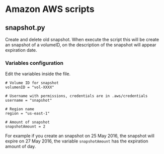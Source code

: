 # Amazon AWS scripts

## snapshot.py
Create and delete old snapshot.
When execute the script this will be create an snapshot of a volumeID, on the description of the snapshot will appear expiration date.

### Variables configuration
Edit the variables inside the file.

```
# Volume ID for snapshot
volumenID = "vol-XXXX"

# Username with permissions, credentials are in .aws/credentials
username = "snapshot"

# Region name
region = "us-east-1"

# Amount of snapshot
snapshotAmount = 2
```

For example if you create an snapshot on 25 May 2016, the snapshot will expire on 27 May 2016, the variable `snapshotAmount` has the expiration amount of day.

